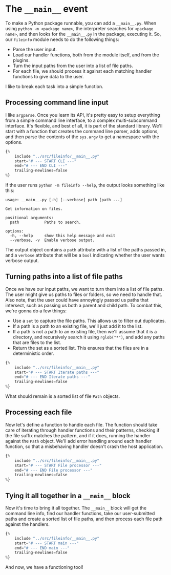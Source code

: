 # The `__main__` event

To make a Python package runnable, you can add a `__main__.py`. When using `python -m <package name>`, the interpreter
searches for `<package name>`, and then looks for the `__main__.py` in the package, executing it. So, our `fileinfo`
module needs to do the following things:

* Parse the user input.
* Load our handler functions, both from the module itself, and from the plugins.
* Turn the input paths from the user into a list of file paths.
* For each file, we should process it against each matching handler functions to give data to the user.

I like to break each task into a simple function.

## Processing command line input

I like `argparse`. Once you learn its API, it's pretty easy to setup everything from a simple command line interface,
to a complex multi-subcommand interface. It's flexible, and best of all, it is part of the standard library. We'll
start with a function that creates the command line parser, adds options, and then parse the contents of the `sys.argv`
to get a namespace with the options.

```python
{% 
    include "../src/fileinfo/__main__.py" 
    start="# --- START CLI ---"
    end="# --- END CLI ---"
    trailing-newlines=false
%}
```

If the user runs `python -m fileinfo --help`, the output looks something like this:

```plaintext
usage: __main__.py [-h] [--verbose] path [path ...]

Get information on files.

positional arguments:
  path           Paths to search.

options:
  -h, --help     show this help message and exit
  --verbose, -v  Enable verbose output.
```

The output object contains a `path` attribute with a list of the paths passed in, and a `verbose` attribute that will
be a `bool` indicating whether the user wants verbose output.

## Turning paths into a list of file paths

Once we have our input paths, we want to turn them into a list of file paths. The user might give us paths to files or
folders, so we need to handle that. Also note, that the user could have annoyingly passed us paths that intersect,
such as passing us both a parent and child path. To combat this, we're gonna do a few things:

* Use a `set` to capture the file paths. This allows us to filter out duplicates.
* If a path is a path to an existing file, we'll just add it to the list.
* If a path is not a path to an existing file, then we'll assume that it is a directory, and recursively search it using
  `rglob("*")`, and add any paths that are files to the list.
* Return the set as a sorted list. This ensures that the files are in a deterministic order.

```python
{% 
    include "../src/fileinfo/__main__.py" 
    start="# --- START Iterate paths ---"
    end="# --- END Iterate paths ---"
    trailing-newlines=false
%}
```

What should remain is a sorted list of file `Path` objects.

## Processing each file

Now let's define a function to handle each file. The function should take care of iterating through handler functions
and their patterns, checking if the file suffix matches the pattern, and if it does, running the handler against the
`Path` object. We'll add error handling around each handler function, so that a misbehaving handler doesn't crash the
host application.

```python
{% 
    include "../src/fileinfo/__main__.py" 
    start="# --- START File processor ---"
    end="# --- END File processor ---"
    trailing-newlines=false
%}
```

## Tying it all together in a `__main__` block

Now it's time to bring it all together. The `__main__` block will get the command line info, find our handler functions,
take our user-submitted paths and create a sorted list of file paths, and then process each file path against the
handlers.

```python
{% 
    include "../src/fileinfo/__main__.py" 
    start="# --- START main ---"
    end="# --- END main ---"
    trailing-newlines=false
%}
```

And now, we have a functioning tool!